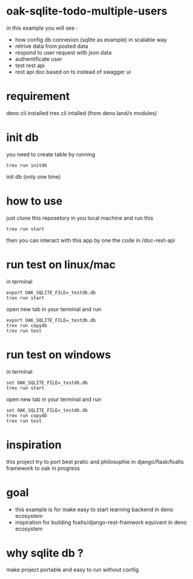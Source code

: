 # oak-sqlite-todo-multiple-users
in this example you will see : <br>
- how config db connexion (sqlite as example) in scalable way <br>
- retrive data from posted data <br>
- respond to user request with json data <br>
- authentificate user
- test rest api
- rest api doc based on ts instead of swagger ui
# requirement
deno cli installed
trex cli intalled (from deno.land/x modules)
# init db
you need to create table by running
```
trex run initdb 
```
init db (only one time) <br>
# how to use 
just clone this reposetory in you local machine and run this <br>
```
trex run start
```
then you can interact with this app by one the code in /doc-rest-api

 # run test on linux/mac
in terminal
```
export OAK_SQLITE_FILE=_testdb.db 
trex run start 
```
open new tab in your terminal and run
```
export OAK_SQLITE_FILE=_testdb.db  
trex run copydb
trex run test
```

 # run test on windows
in terminal
```
set OAK_SQLITE_FILE=_testdb.db 
trex run start 
```
open new tab in your terminal and run
```
set OAK_SQLITE_FILE=_testdb.db  
trex run copydb
trex run test
```

# inspiration 
this project try to port best pratic and philosophie in django/flask/foalts framework to oak in progress 

# goal
- this example is for make easy to start learning backend in deno ecosystem
- inspiration for building foalts/django-rest-framwork equivant in deno ecosystem

# why sqlite db ?

make project portable and easy to run without config

